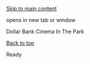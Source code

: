 [Skip to main content](https://www.pittsburghpa.gov/Resident-Services/A-Z-Frequently-Visited/Dollar-Bank-Cinema-In-The-Park#main-content)

opens in new tab or window

Dollar Bank Cinema In The Park

[Back to top](https://www.pittsburghpa.gov/Resident-Services/A-Z-Frequently-Visited/Dollar-Bank-Cinema-In-The-Park#body-top)

Ready
